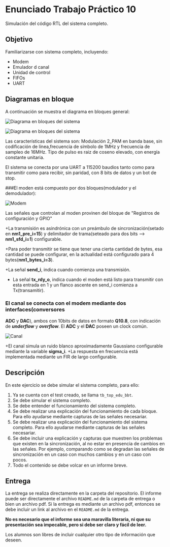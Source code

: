 # Enunciado Trabajo Práctico 10

Simulación del código RTL del sistema completo.


## Objetivo

Familiarizarse con sistema completo, incluyendo:
- Modem
- Emulador d canal
- Unidad de control
- FIFOs
- UART


## Diagramas en bloque

A continuación se muestra el diagrama en bloques general:

![Diagrama en bloques del sistema](Images/BD-system.jpg)

![Diagrama en bloques del sistema](Images/BD-system_top.jpg)

Las características del sistema son:
Modulación 2_PAM en banda base, sin codificación de línea,frecuencia de 
símbolo de 1MHz y frecuencia de sampleo de 16MHz.
Tipo de pulso es raiz de coseno elevado, con energía constante unitaria.

El sistema se conecta por una UART a 115200 baudios tanto como para transmitir 
como para recibir, sin paridad, con 8 bits de datos y un bot de stop.


###El moden está compuesto por dos bloques(modulador y el demodulador):

![Modem](Images/BD-bb_modem.jpg)

Las señales que controlan al moden provinen del bloque de "Registros de 
configuración y GPIO"

+La transmisión es asindrónica con un preámbulo de sincronización(setado en **nm1_pre_i=15**) 
y delimitador de trama(seteado para dos bits --> **nm1_sfd_i=1**) configurable.

+Para poder transmitir se tiene que tener una cierta cantidad de bytes, 
esa cantidad se puede configurar, en la actualidad está configurado 
para 4 bytes(**nm1_bytes_i=3**).


+La señal **send_i**, indica cuando comienza una transmisión.

+ La señal **tx_rdy_o**, indica cuando el moden está listo para transmitir
con esta entrada en 1 y un flanco ascente en  send_i comienza a Tx(transamitir).

### El canal se conecta con el modem mediante dos interfaces(conversores
 **ADC** y **DAC**), ambos con 10bits de datos en formato **Q10.8**, con 
 indicación de ***underflow*** y ***overflow***. El **ADC** y el **DAC**
 poseen un clock común.

![Canal](Images/BD-bb_channel.jpg)

+El canal simula un ruido blanco aproximadamente Gaussiano configurable 
mediante la variable **sigma_i**.
+La respuesta en frecuencia está implementada mediante un FIR de largo 
configurable.



## Descripción

En este ejercicio se debe simular el sistema completo, para ello:
1. Ya se cuenta con el test creado, se llama `tb_top_edu_bbt`.
2. Se debe simular el sistema completo.
3. Se debe entender el funcionamiento del sistema completo.
4. Se debe realizar una explicación del funcionamiento de cada bloque.
    Para ello ayudarse mediante capturas de las señales necesariar.
5. Se debe realizar una explicación del funcionamiento del sistema completo.
    Para ello ayudarse mediante capturas de las señales necesariar.
6. Se debe incluir una explicación y capturas que muestren los problemas
    que existen en la sincronización, al no estar en presencia de
    cambios en las señales.
    Por ejemplo, comparando como se degradan las señales de sincronización
    en un caso con muchos cambios y en un caso con pocos.
7. Todo el contenido se debe volcar en un informe breve.


## Entrega

La entrega se realiza directamente en la carpeta del repositorio.
El informe puede ser directamente el archivo `README.md` de la carpeta
de entrega o bien un archivo pdf.
Si la entrega es mediante un archivo pdf, entonces se debe incluir un
link al archivo en el `README.md` de la entrega.

**No es necesario que el informe sea una maravilla literaria, ni que su
presentación sea impecable, pero si debe ser claro y fácil de leer.**

Los alumnos son libres de incluir cualquier otro tipo de información que deseen.

